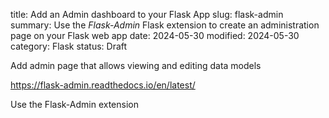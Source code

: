 title: Add an Admin dashboard to your Flask App
slug: flask-admin
summary: Use the *Flask-Admin* Flask extension to create an administration page on your Flask web app 
date: 2024-05-30
modified: 2024-05-30
category: Flask
status: Draft

<!--
A bit of extra CSS code to centre all images in the post
-->
<style>
img
{
    display:block; 
    float:none; 
    margin-left:auto;
    margin-right:auto;
    width:80%;
}
</style>


Add admin page that allows viewing and editing data models

https://flask-admin.readthedocs.io/en/latest/

Use the Flask-Admin extension

